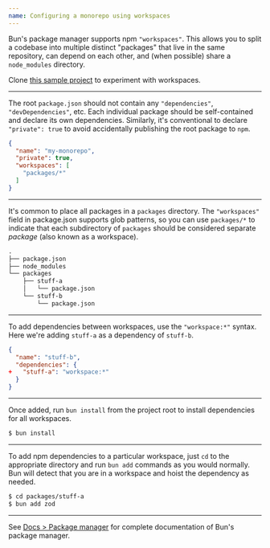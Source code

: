 ```yaml
---
name: Configuring a monorepo using workspaces
---
```


Bun's package manager supports npm `"workspaces"`. This allows you to split a codebase into multiple distinct "packages" that live in the same repository, can depend on each other, and (when possible) share a `node_modules` directory.

Clone [this sample project](https://github.com/ssahillppatell/bun-workspaces) to experiment with workspaces.

---

The root `package.json` should not contain any `"dependencies"`, `"devDependencies"`, etc. Each individual package should be self-contained and declare its own dependencies. Similarly, it's conventional to declare `"private": true` to avoid accidentally publishing the root package to `npm`.

```json#package.json
{
  "name": "my-monorepo",
  "private": true,
  "workspaces": [
    "packages/*"
  ]
}
```

---

It's common to place all packages in a `packages` directory. The `"workspaces"` field in package.json supports glob patterns, so you can use `packages/*` to indicate that each subdirectory of `packages` should be considered separate _package_ (also known as a workspace).

```txt
.
├── package.json
├── node_modules
└── packages
    ├── stuff-a
    │   └── package.json
    └── stuff-b
        └── package.json
```

---

To add dependencies between workspaces, use the `"workspace:*"` syntax. Here we're adding `stuff-a` as a dependency of `stuff-b`.

```json-diff#packages/stuff-b/package.json
{
  "name": "stuff-b",
  "dependencies": {
+   "stuff-a": "workspace:*"
  }
}
```

---

Once added, run `bun install` from the project root to install dependencies for all workspaces.

```sh
$ bun install
```

---

To add npm dependencies to a particular workspace, just `cd` to the appropriate directory and run `bun add` commands as you would normally. Bun will detect that you are in a workspace and hoist the dependency as needed.

```sh
$ cd packages/stuff-a
$ bun add zod
```

---

See [Docs > Package manager](https://bun.com/docs/cli/install) for complete documentation of Bun's package manager.
